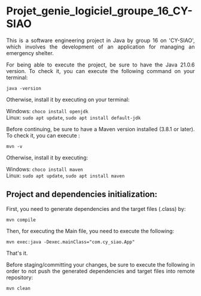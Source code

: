 # Projet_genie_logiciel_groupe_16_CY-SIAO
<p style="text-align: justify;">This is a software engineering project in Java by group 16 on 'CY-SIAO', which involves the development of an application for managing an emergency shelter.</p>

<p style="text-align: justify;">For being able to execute the project, be sure to have the Java 21.0.6 version.
To check it, you can execute the following command on your terminal:<br/>

``java -version``<br/>

Otherwise, install it by executing on your terminal:<br/>

Windows: ``choco install openjdk``<br/>
Linux: ``sudo apt update``, ``sudo apt install default-jdk``<br/>
</p>

<p style="text-align:justify;">Before continuing, be sure to have a Maven version installed (3.8.1 or later). To check it, you can execute :<br/>

``mvn -v``<br/>

Otherwise, install it by executing: <br/>

Windows: ``choco install maven``<br/>
Linux: ``sudo apt update``, ``sudo apt install maven``</p>

## Project and dependencies initialization:
<p style="text-align: justify;"> First, you need to generate dependencies and the target files (.class) by:<br/>

``mvn compile``<br/>

Then, for executing the Main file, you need to execute the following:<br/>

``mvn exec:java -Dexec.mainClass="com.cy_siao.App"``<br/>

That's it.</p>


<p style="text-align: justify;"> Before staging/committing your changes, be sure to execute the following in order to not push the generated dependencies and target files into remote repository:<br/>

``mvn clean``<br/>

</p>